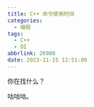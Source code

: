 ```yaml
---
title: C++ 命令使用时间
categories:
  - 编程
tags:
  - C++
  - OI
abbrlink: 26980
date: 2023-11-15 12:51:09
---
```


你在找什么？

咕咕咕。